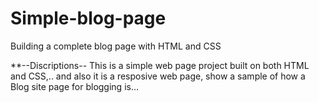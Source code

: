 # Simple-blog-page
Building a complete blog page with HTML and CSS 

**--Discriptions--
This is a simple web page project built on both HTML and CSS,.. and also it is a resposive web page, show a sample of how a Blog site page for blogging is...

